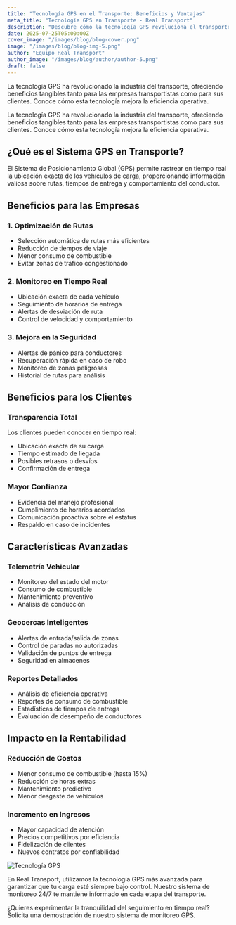 ```yaml
---
title: "Tecnología GPS en el Transporte: Beneficios y Ventajas"
meta_title: "Tecnología GPS en Transporte - Real Transport"
description: "Descubre cómo la tecnología GPS revoluciona el transporte de carga y mejora la seguridad y eficiencia."
date: 2025-07-25T05:00:00Z
cover_image: "/images/blog/blog-cover.png"
image: "/images/blog/blog-img-5.png"
author: "Equipo Real Transport"
author_image: "/images/blog/author/author-5.png"
draft: false
---
```


La tecnología GPS ha revolucionado la industria del transporte, ofreciendo beneficios tangibles tanto para las empresas transportistas como para sus clientes. Conoce cómo esta tecnología mejora la eficiencia operativa.

La tecnología GPS ha revolucionado la industria del transporte, ofreciendo beneficios tangibles tanto para las empresas transportistas como para sus clientes. Conoce cómo esta tecnología mejora la eficiencia operativa.

## ¿Qué es el Sistema GPS en Transporte?

El Sistema de Posicionamiento Global (GPS) permite rastrear en tiempo real la ubicación exacta de los vehículos de carga, proporcionando información valiosa sobre rutas, tiempos de entrega y comportamiento del conductor.

## Beneficios para las Empresas

### 1. **Optimización de Rutas**
- Selección automática de rutas más eficientes
- Reducción de tiempos de viaje
- Menor consumo de combustible
- Evitar zonas de tráfico congestionado

### 2. **Monitoreo en Tiempo Real**
- Ubicación exacta de cada vehículo
- Seguimiento de horarios de entrega
- Alertas de desviación de ruta
- Control de velocidad y comportamiento

### 3. **Mejora en la Seguridad**
- Alertas de pánico para conductores
- Recuperación rápida en caso de robo
- Monitoreo de zonas peligrosas
- Historial de rutas para análisis

## Beneficios para los Clientes

### Transparencia Total
Los clientes pueden conocer en tiempo real:
- Ubicación exacta de su carga
- Tiempo estimado de llegada
- Posibles retrasos o desvíos
- Confirmación de entrega

### Mayor Confianza
- Evidencia del manejo profesional
- Cumplimiento de horarios acordados
- Comunicación proactiva sobre el estatus
- Respaldo en caso de incidentes

## Características Avanzadas

### Telemetría Vehicular
- Monitoreo del estado del motor
- Consumo de combustible
- Mantenimiento preventivo
- Análisis de conducción

### Geocercas Inteligentes
- Alertas de entrada/salida de zonas
- Control de paradas no autorizadas
- Validación de puntos de entrega
- Seguridad en almacenes

### Reportes Detallados
- Análisis de eficiencia operativa
- Reportes de consumo de combustible
- Estadísticas de tiempos de entrega
- Evaluación de desempeño de conductores

## Impacto en la Rentabilidad

### Reducción de Costos
- Menor consumo de combustible (hasta 15%)
- Reducción de horas extras
- Mantenimiento predictivo
- Menor desgaste de vehículos

### Incremento en Ingresos
- Mayor capacidad de atención
- Precios competitivos por eficiencia
- Fidelización de clientes
- Nuevos contratos por confiabilidad

![Tecnología GPS](/images/blog/blog-cover.png)

En Real Transport, utilizamos la tecnología GPS más avanzada para garantizar que tu carga esté siempre bajo control. Nuestro sistema de monitoreo 24/7 te mantiene informado en cada etapa del transporte.

¿Quieres experimentar la tranquilidad del seguimiento en tiempo real? Solicita una demostración de nuestro sistema de monitoreo GPS.
